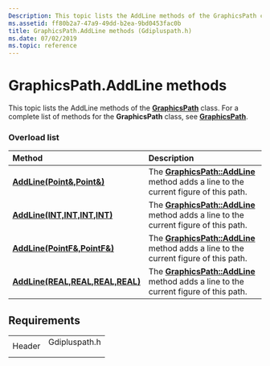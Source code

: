 ```yaml
---
Description: This topic lists the AddLine methods of the GraphicsPath class. For a complete list of methods for the GraphicsPath class, see GraphicsPath.
ms.assetid: ff80b2a7-47a9-49dd-b2ea-9bd0453fac0b
title: GraphicsPath.AddLine methods (Gdipluspath.h)
ms.date: 07/02/2019
ms.topic: reference
---
```


# GraphicsPath.AddLine methods

This topic lists the AddLine methods of the [**GraphicsPath**](https://msdn.microsoft.com/library/ms534456(v=VS.85).aspx) class. For a complete list of methods for the **GraphicsPath** class, see [**GraphicsPath**](https://msdn.microsoft.com/library/ms534456(v=VS.85).aspx).

### Overload list



| Method                                                                                                       | Description                                                                                                                                                                 |
|:-------------------------------------------------------------------------------------------------------------|:----------------------------------------------------------------------------------------------------------------------------------------------------------------------------|
| [**AddLine(Point&,Point&)**](https://msdn.microsoft.com/library/ms535601(v=VS.85).aspx)                   | The [**GraphicsPath::AddLine**](https://msdn.microsoft.com/library/ms535601(v=VS.85).aspx) method adds a line to the current figure of this path.<br/>             |
| [**AddLine(INT,INT,INT,INT)**](https://msdn.microsoft.com/library/ms535604(v=VS.85).aspx)         | The [**GraphicsPath::AddLine**](https://msdn.microsoft.com/library/ms535604(v=VS.85).aspx) method adds a line to the current figure of this path.<br/>     |
| [**AddLine(PointF&,PointF&)**](https://msdn.microsoft.com/library/ms535602(v=VS.85).aspx)               | The [**GraphicsPath::AddLine**](https://msdn.microsoft.com/library/ms535602(v=VS.85).aspx) method adds a line to the current figure of this path.<br/>           |
| [**AddLine(REAL,REAL,REAL,REAL)**](https://msdn.microsoft.com/library/ms535603(v=VS.85).aspx) | The [**GraphicsPath::AddLine**](https://msdn.microsoft.com/library/ms535603(v=VS.85).aspx) method adds a line to the current figure of this path.<br/> |



## Requirements



|                   |                                                                                          |
|-------------------|------------------------------------------------------------------------------------------|
| Header<br/> | <dl> <dt>Gdipluspath.h</dt> </dl> |



 

 




